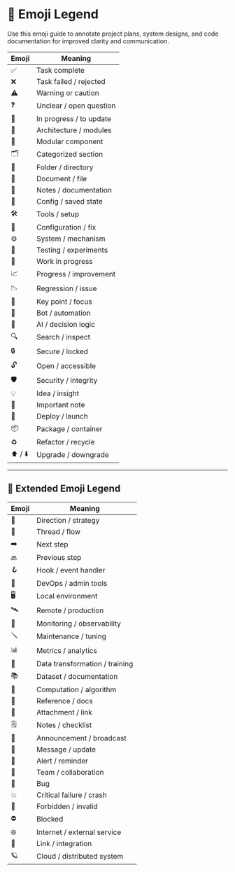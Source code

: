 # 📘 Emoji Legend

Use this emoji guide to annotate project plans, system designs, and code documentation for improved clarity and communication.

| Emoji | Meaning                |
|-------|------------------------|
| ✅     | Task complete           |
| ❌     | Task failed / rejected |
| ⚠️     | Warning or caution     |
| ❓     | Unclear / open question|
| 🔄     | In progress / to update|
| 🧱     | Architecture / modules |
| 🧩     | Modular component       |
| 🗂️     | Categorized section     |
| 📁     | Folder / directory     |
| 📄     | Document / file        |
| 📝     | Notes / documentation  |
| 💾     | Config / saved state   |
| 🛠️     | Tools / setup          |
| 🔧     | Configuration / fix    |
| ⚙️     | System / mechanism     |
| 🧪     | Testing / experiments  |
| 🚧     | Work in progress       |
| 📈     | Progress / improvement |
| 📉     | Regression / issue     |
| 📍     | Key point / focus      |
| 🤖     | Bot / automation       |
| 🧠     | AI / decision logic    |
| 🔍     | Search / inspect       |
| 🔒     | Secure / locked        |
| 🔓     | Open / accessible      |
| 🛡️     | Security / integrity   |
| 💡     | Idea / insight         |
| 📌     | Important note         |
| 🚀     | Deploy / launch        |
| 📦     | Package / container    |
| ♻️     | Refactor / recycle     |
| ⬆️ / ⬇️ | Upgrade / downgrade     |

---

## 🧭 Extended Emoji Legend

| Emoji | Meaning                        |
|-------|--------------------------------|
| 🧭     | Direction / strategy            |
| 🧵     | Thread / flow                  |
| ➡️     | Next step                      |
| 🔙     | Previous step                  |
| 🪝     | Hook / event handler           |
| 🧰     | DevOps / admin tools           |
| 🖥️     | Local environment              |
| 🛰️     | Remote / production            |
| 🧿     | Monitoring / observability     |
| 🪛     | Maintenance / tuning           |
| 📊     | Metrics / analytics            |
| 🧬     | Data transformation / training |
| 📚     | Dataset / documentation        |
| 🧮     | Computation / algorithm        |
| 📖     | Reference / docs               |
| 📎     | Attachment / link              |
| 🗒️     | Notes / checklist              |
| 📢     | Announcement / broadcast       |
| 📨     | Message / update               |
| 🔔     | Alert / reminder               |
| 👥     | Team / collaboration           |
| 🐞     | Bug                            |
| 💥     | Critical failure / crash       |
| 🚫     | Forbidden / invalid            |
| ⛔     | Blocked                        |
| 🌐     | Internet / external service    |
| 🔗     | Link / integration             |
| 🪐     | Cloud / distributed system     |
